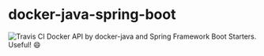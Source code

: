 # docker-java-spring-boot
![Travis CI](https://travis-ci.org/jliu666/docker-java-spring-boot.svg?branch=master)
Docker API by docker-java and Spring Framework Boot Starters. Useful! :smile:
